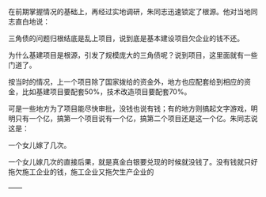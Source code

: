 在前期掌握情况的基础上，再经过实地调研，朱同志迅速锁定了根源。他对当地同志直白地说：

三角债的问题归根结底是乱上项目，说到底是基本建设项目欠企业的钱不还。

为什么基建项目是根源，引发了规模庞大的三角债呢？说到项目，这里面就有一些门道了。

按当时的情况，上一个项目除了国家拨给的资金外，地方也应配套给到相应的资金，比如基建项目要配套50%，技术改造项目要配套70%。

可是一些地方为了项目能尽快审批，没钱也说有钱；有的地方则搞起文字游戏，明明只有一个亿，搞第一个项目说有一个亿，搞第二个项目还是这一个亿。朱同志说这是：

一个女儿嫁了几次。

一个女儿嫁几次的直接后果，就是真金白银要兑现的时候就没钱了。没有钱就只好拖欠施工企业的钱，施工企业又拖欠生产企业的

——

